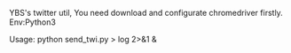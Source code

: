YBS's twitter util, You need download and configurate chromedriver firstly.
Env:Python3

Usage: python send_twi.py > log 2>&1 &
